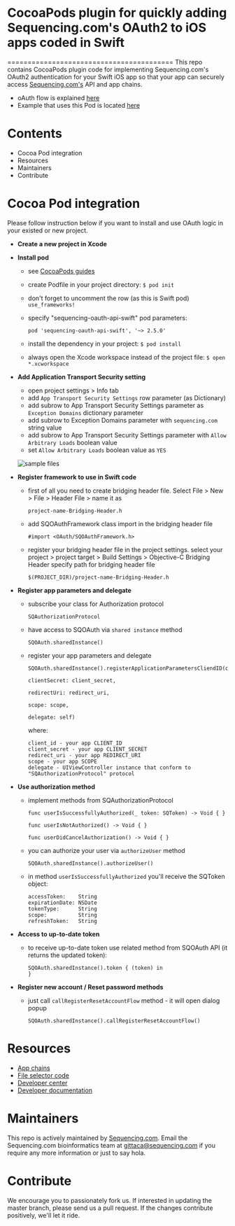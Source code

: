 # CocoaPods plugin for quickly adding Sequencing.com's OAuth2 to iOS apps coded in Swift

=========================================
This repo contains CocoaPods plugin code for implementing Sequencing.com's OAuth2 authentication for your Swift iOS app so that your app can securely access [Sequencing.com's](https://sequencing.com/) API and app chains.

* oAuth flow is explained [here](https://github.com/SequencingDOTcom/OAuth2-code-with-demo)
* Example that uses this Pod is located [here](https://github.com/SequencingDOTcom/OAuth2-code-with-demo/tree/master/swift)

Contents
=========================================
* Cocoa Pod integration
* Resources
* Maintainers
* Contribute

Cocoa Pod integration
======================================

Please follow instruction below if you want to install and use OAuth logic in your existed or new project.

* **Create a new project in Xcode**

* **Install pod**

	* see [CocoaPods guides](https://guides.cocoapods.org/using/using-cocoapods.html)
	* create Podfile in your project directory: ```$ pod init```
	* don't forget to uncomment the row (as this is Swift pod) ```use_frameworks!```
	* specify "sequencing-oauth-api-swift" pod parameters:
	
		```pod 'sequencing-oauth-api-swift', '~> 2.5.0'```
		
	* install the dependency in your project: ```$ pod install```
	* always open the Xcode workspace instead of the project file: ```$ open *.xcworkspace```

* **Add Application Transport Security setting**
	* open project settings > Info tab
	* add ```App Transport Security Settings``` row parameter (as Dictionary)
	* add subrow to App Transport Security Settings parameter as ```Exception Domains``` dictionary parameter
	* add subrow to Exception Domains parameter with ```sequencing.com``` string value
	* add subrow to App Transport Security Settings parameter with ```Allow Arbitrary Loads``` boolean value
	* set ```Allow Arbitrary Loads``` boolean value as ```YES```
	
	![sample files](https://github.com/SequencingDOTcom/CocoaPod-iOS-OAuth-ObjectiveC/blob/master/Screenshots/authTransportSecuritySetting.png)


* **Register framework to use in Swift code**
	
	* first of all you need to create bridging header file. Select File > New > File > Header File > name it as
		```
		project-name-Bridging-Header.h
		```

	* add SQOAuthFramework class import in the bridging header file
		```
		#import <OAuth/SQOAuthFramework.h>
		```

	* register your bridging header file in the project settings.
		select your project > project target > Build Settings > Objective-C Bridging Header
		specify path for bridging header file
		```
		$(PROJECT_DIR)/project-name-Bridging-Header.h
		```
			
* **Register app parameters and delegate**

	* subscribe your class for Authorization protocol
		```
		SQAuthorizationProtocol
		```

	* have access to SQOAuth via ```shared instance``` method
		```
		SQOAuth.sharedInstance()
		```
		
	* register your app parameters and delegate
		```
		SQOAuth.sharedInstance().registerApplicationParametersCliendID(client_id,
                                                                       clientSecret: client_secret,
                                                                       redirectUri: redirect_uri,
                                                                       scope: scope,
                                                                       delegate: self)
    	```
    	
    	where:
    	```                                                            
		client_id - your app CLIENT_ID
		client_secret - your app CLIENT_SECRET
		redirect_uri - your app REDIRECT_URI
		scope - your app SCOPE
		delegate - UIViewController instance that conform to "SQAuthorizationProtocol" protocol
		```		


* **Use authorization method**			
		
	* implement methods from SQAuthorizationProtocol	
		```
		func userIsSuccessfullyAuthorized(_ token: SQToken) -> Void { }
    
    	func userIsNotAuthorized() -> Void { }
    
	    func userDidCancelAuthorization() -> Void { }
		```
	
	* you can authorize your user via ```authorizeUser``` method
		```
		SQOAuth.sharedInstance().authorizeUser()
		```
	
	* in method ```userIsSuccessfullyAuthorized``` you'll receive the SQToken object:		
		```	
		accessToken:	String
		expirationDate:	NSDate
		tokenType:		String
		scope:			String
		refreshToken:	String
		```			


* **Access to up-to-date token**
		
	* to receive up-to-date token use related method from SQOAuth API (it returns the updated token): 
		```
		SQOAuth.sharedInstance().token { (token) in
		}
		```


* **Register new account / Reset password methods**
    				
	* just call ```callRegisterResetAccountFlow``` method - it will open dialog popup
		```
		SQOAuth.sharedInstance().callRegisterResetAccountFlow()
		```




Resources
======================================
* [App chains](https://sequencing.com/app-chains)
* [File selector code](https://github.com/SequencingDOTcom/File-Selector-code)
* [Developer center](https://sequencing.com/developer-center)
* [Developer documentation](https://sequencing.com/developer-documentation/)

Maintainers
======================================
This repo is actively maintained by [Sequencing.com](https://sequencing.com/). Email the Sequencing.com bioinformatics team at gittaca@sequencing.com if you require any more information or just to say hola.

Contribute
======================================
We encourage you to passionately fork us. If interested in updating the master branch, please send us a pull request. If the changes contribute positively, we'll let it ride.
